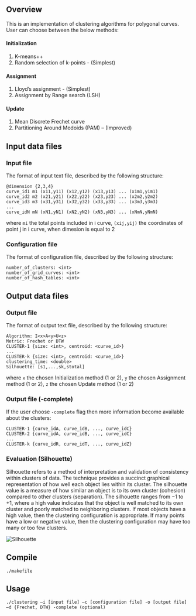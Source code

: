 ## Overview
This is an implementation of clustering algorithms for polygonal curves. User can choose between the below methods:

#### Initialization
1. K-means++
2. Random selection of k-points - (Simplest)
#### Assignment
1. Lloyd’s assignment - (Simplest)
2. Assignment by Range search (LSH)
#### Update
1. Mean Discrete Frechet curve
2. Partitioning Around Medoids (PAM) – (Improved)

## Input data files

### Input file 
The format of input text file, described by the following structure:
```
@dimension {2,3,4} 
curve_id1 m1 (x11,y11) (x12,y12) (x13,y13) ... (x1m1,y1m1)
curve_id2 m2 (x21,y21) (x22,y22) (x23,y23) ... (x2m2,y2m2)
curve_id3 m3 (x31,y31) (x32,y32) (x33,y33) ... (x3m3,y3m3)
...
curve_idN mN (xN1,yN1) (xN2,yN2) (xN3,yN3) ... (xNmN,yNmN)
```
where ```mi``` the total points included in i curve, ```(xij,yij)``` the coordinates of point j in i curve, when dimesion is equal to 2

### Configuration file 
The format of configuration file, described by the following structure:
```
number_of_clusters: <int> 
number_of_grid_curves: <int> 
number_of_hash_tables: <int>
```

## Output data files

### Output file 
The format of output text file, described by the following structure:
```
Algorithm: Ι<x>A<y>U<z>
Metric: Frechet or DTW
CLUSTER-1 {size: <int>, centroid: <curve_id>}
...
CLUSTER-k {size: <int>, centroid: <curve_id>}
clustering_time: <double> 
Silhouette: [s1,...,sk,stotal]
```
where ```x``` the chosen Initialization method (1 or 2), ```y``` the chosen Assignment method (1 or 2), ```z``` the chosen Update method (1 or 2)

### Output file (-complete)
If the user choose ```-complete``` flag then more information become available about the clusters:
```
CLUSTER-1 {curve_idA, curve_idB, ..., curve_idC}
CLUSTER-2 {curve_idA, curve_idB, ..., curve_idC}
...
CLUSTER-k {curve_idR, curve_idT, ..., curve_idZ}
```

### Evaluation (Silhouette)
Silhouette refers to a method of interpretation and validation of consistency within clusters of data. The technique provides a succinct graphical representation of how well each object lies within its cluster.
The silhouette value is a measure of how similar an object is to its own cluster (cohesion) compared to other clusters (separation). The silhouette ranges from −1 to +1, where a high value indicates that the object is well matched to its own cluster and poorly matched to neighboring clusters. If most objects have a high value, then the clustering configuration is appropriate. If many points have a low or negative value, then the clustering configuration may have too many or too few clusters.


![Silhouette](https://github.com/chanioxaris/polygonal-curves/blob/master/img/silhouette.jpg)


## Compile

`./makefile`

## Usage

`./clustering –i [input file] –c [configuration file] -ο [output file] –d {Frechet, DTW} -complete (optional)`
